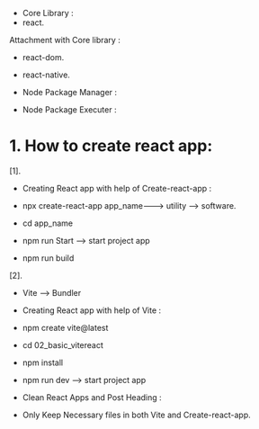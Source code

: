 - Core Library :
- react.

Attachment with Core library :

- react-dom.
- react-native.

- Node Package Manager :
- Node Package Executer :

# 1. How to create react app:

[1].

- Creating React app with help of Create-react-app :
- npx create-react-app app_name---> utility --> software.
- cd app_name
- npm run Start --> start project app

- npm run build

[2].

- Vite --> Bundler
- Creating React app with help of Vite :
- npm create vite@latest
- cd 02_basic_vitereact
- npm install
- npm run dev --> start project app

- Clean React Apps and Post Heading :
- Only Keep Necessary files in both Vite and Create-react-app.
